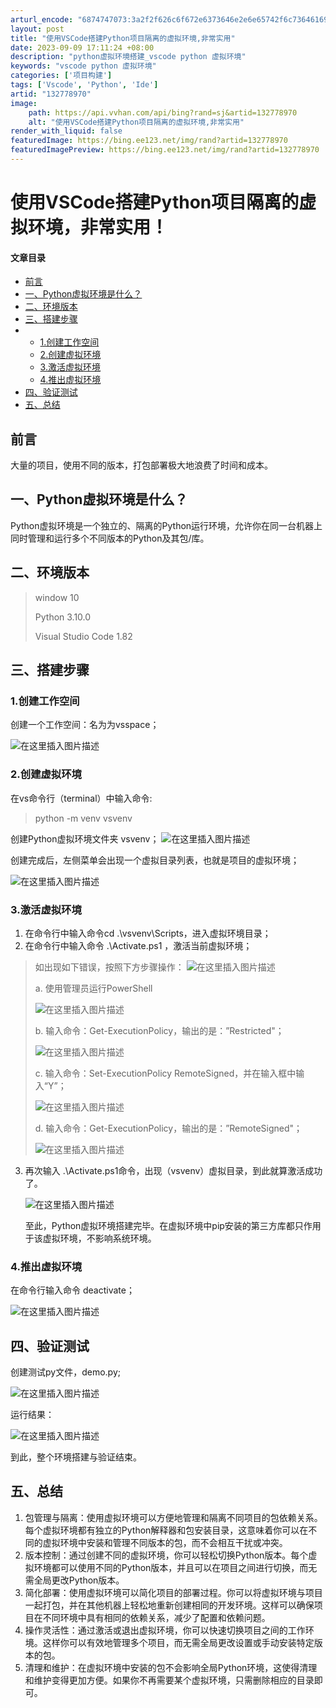 ```yaml
---
arturl_encode: "6874747073:3a2f2f626c6f672e6373646e2e6e65742f6c736461696e692f:61727469636c652f64657461696c732f313332373738393730"
layout: post
title: "使用VSCode搭建Python项目隔离的虚拟环境,非常实用"
date: 2023-09-09 17:11:24 +08:00
description: "python虚拟环境搭建_vscode python 虚拟环境"
keywords: "vscode python 虚拟环境"
categories: ['项目构建']
tags: ['Vscode', 'Python', 'Ide']
artid: "132778970"
image:
    path: https://api.vvhan.com/api/bing?rand=sj&artid=132778970
    alt: "使用VSCode搭建Python项目隔离的虚拟环境,非常实用"
render_with_liquid: false
featuredImage: https://bing.ee123.net/img/rand?artid=132778970
featuredImagePreview: https://bing.ee123.net/img/rand?artid=132778970
---
```


# 使用VSCode搭建Python项目隔离的虚拟环境，非常实用！

#### 文章目录

* [前言](#_1)
* [一、Python虚拟环境是什么？](#Python_3)
* [二、环境版本](#_5)
* [三、搭建步骤](#_10)
* + [1.创建工作空间](#1_11)
  + [2.创建虚拟环境](#2_14)
  + [3.激活虚拟环境](#3_21)
  + [4.推出虚拟环境](#4_39)
* [四、验证测试](#_42)
* [五、总结](#_48)

## 前言

大量的项目，使用不同的版本，打包部署极大地浪费了时间和成本。

## 一、Python虚拟环境是什么？

Python虚拟环境是一个独立的、隔离的Python运行环境，允许你在同一台机器上同时管理和运行多个不同版本的Python及其包/库。

## 二、环境版本

> window 10
>   
> Python 3.10.0
>   
> Visual Studio Code 1.82

## 三、搭建步骤

### 1.创建工作空间

创建一个工作空间：名为为vsspace；
  
![在这里插入图片描述](https://i-blog.csdnimg.cn/blog_migrate/30bebb100d9dcd8d8ce221dbfbd214d9.png)

### 2.创建虚拟环境

在vs命令行（terminal）中输入命令:

> python -m venv vsvenv

创建Python虚拟环境文件夹 vsvenv；
![在这里插入图片描述](https://i-blog.csdnimg.cn/blog_migrate/0c1e84db59ebc4a330d7ee839060d8dd.png)
  
创建完成后，左侧菜单会出现一个虚拟目录列表，也就是项目的虚拟环境；
  
![在这里插入图片描述](https://i-blog.csdnimg.cn/blog_migrate/bc3264b9c1f2b785c06753cb2879914e.png)

### 3.激活虚拟环境

1. 在命令行中输入命令cd .\vsvenv\Scripts，进入虚拟环境目录；
2. 在命令行中输入命令 .\Activate.ps1 ，激活当前虚拟环境；

> 如出现如下错误，按照下方步骤操作：
> ![在这里插入图片描述](https://i-blog.csdnimg.cn/blog_migrate/297e79b2aec84dc531b3a43643eff609.png)
>   
> a. 使用管理员运行PowerShell
>   
> ![在这里插入图片描述](https://i-blog.csdnimg.cn/blog_migrate/a739d09ff5218c677c3cc4a930f0c11d.png)
>   
> b. 输入命令：Get-ExecutionPolicy，输出的是：”Restricted"；
>   
> ![在这里插入图片描述](https://i-blog.csdnimg.cn/blog_migrate/7499d43e913bc8cf8e0d5564a86a01c0.png)
>   
> c. 输入命令：Set-ExecutionPolicy RemoteSigned，并在输入框中输入“Y”；
>   
> ![在这里插入图片描述](https://i-blog.csdnimg.cn/blog_migrate/c0d7c6250620c6f82e66f1bd841614da.png)
>   
> d. 输入命令：Get-ExecutionPolicy，输出的是：”RemoteSigned"；
>   
> ![在这里插入图片描述](https://i-blog.csdnimg.cn/blog_migrate/e8fc5d9ff1412759b4d29a16a5656668.png)

3. 再次输入 .\Activate.ps1命令，出现（vsvenv）虚拟目录，到此就算激活成功了。
     
   ![在这里插入图片描述](https://i-blog.csdnimg.cn/blog_migrate/82d1de7cd84b2591691f35c6d988d604.png)
     
   至此，Python虚拟环境搭建完毕。在虚拟环境中pip安装的第三方库都只作用于该虚拟环境，不影响系统环境。

### 4.推出虚拟环境

在命令行输入命令 deactivate；
  
![在这里插入图片描述](https://i-blog.csdnimg.cn/blog_migrate/fc24511916c5137e43d85d4ef5f04d00.png)

## 四、验证测试

创建测试py文件，demo.py;
  
![在这里插入图片描述](https://i-blog.csdnimg.cn/blog_migrate/991706b4d0a6c37ba90841cf90ebcf78.png)
  
运行结果：
  
![在这里插入图片描述](https://i-blog.csdnimg.cn/blog_migrate/3ef35a9a8d128bda29c784036816afa4.png)
  
到此，整个环境搭建与验证结束。

## 五、总结

1. 包管理与隔离：使用虚拟环境可以方便地管理和隔离不同项目的包依赖关系。每个虚拟环境都有独立的Python解释器和包安装目录，这意味着你可以在不同的虚拟环境中安装和管理不同版本的包，而不会相互干扰或冲突。
2. 版本控制：通过创建不同的虚拟环境，你可以轻松切换Python版本。每个虚拟环境都可以使用不同的Python版本，并且可以在项目之间进行切换，而无需全局更改Python版本。
3. 简化部署：使用虚拟环境可以简化项目的部署过程。你可以将虚拟环境与项目一起打包，并在其他机器上轻松地重新创建相同的开发环境。这样可以确保项目在不同环境中具有相同的依赖关系，减少了配置和依赖问题。
4. 操作灵活性：通过激活或退出虚拟环境，你可以快速切换项目之间的工作环境。这样你可以有效地管理多个项目，而无需全局更改设置或手动安装特定版本的包。
5. 清理和维护：在虚拟环境中安装的包不会影响全局Python环境，这使得清理和维护变得更加方便。如果你不再需要某个虚拟环境，只需删除相应的目录即可。